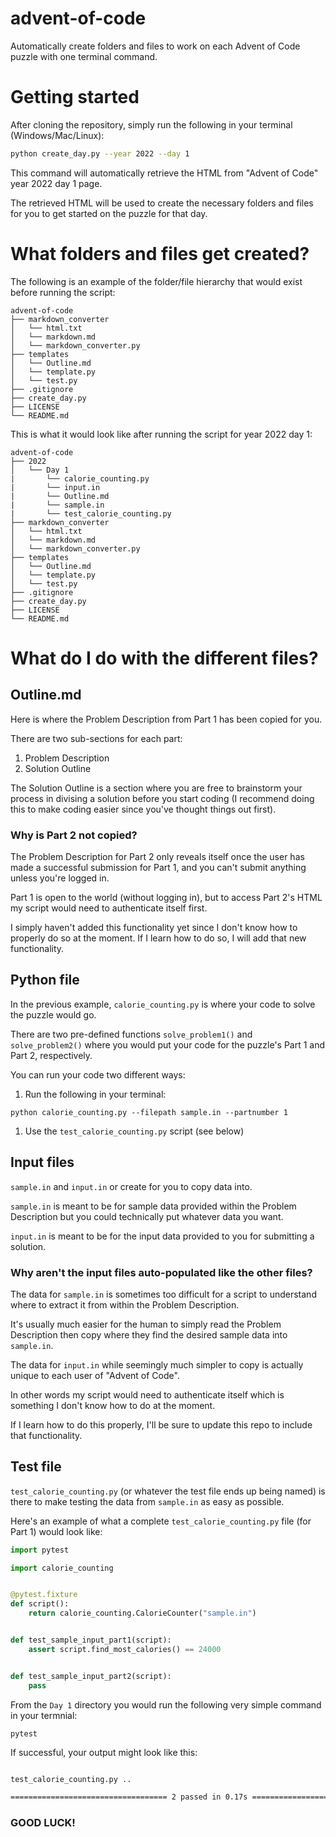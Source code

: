 # advent-of-code

Automatically create folders and files to work on each Advent of Code puzzle with one terminal command.

# Getting started

After cloning the repository, simply run the following in your terminal (Windows/Mac/Linux):

```bash
python create_day.py --year 2022 --day 1
```

This command will automatically retrieve the HTML from \"Advent of Code\" year 2022 day 1 page.

The retrieved HTML will be used to create the necessary folders and files for you to get started on the puzzle for that day.

# What folders and files get created?

The following is an example of the folder/file hierarchy that would exist before running the script:

```
advent-of-code
├── markdown_converter
│   └── html.txt
│   └── markdown.md
│   └── markdown_converter.py
├── templates
│   └── Outline.md
│   └── template.py
│   └── test.py
├── .gitignore
├── create_day.py
├── LICENSE
└── README.md
```

This is what it would look like after running the script for year 2022 day 1:

```
advent-of-code
├── 2022
│   └── Day 1
|       └── calorie_counting.py
|       └── input.in
|       └── Outline.md
|       └── sample.in
|       └── test_calorie_counting.py
├── markdown_converter
│   └── html.txt
│   └── markdown.md
│   └── markdown_converter.py
├── templates
│   └── Outline.md
│   └── template.py
│   └── test.py
├── .gitignore
├── create_day.py
├── LICENSE
└── README.md
```

# What do I do with the different files?

## Outline.md

Here is where the Problem Description from Part 1 has been copied for you.

There are two sub-sections for each part:

1. Problem Description
1. Solution Outline

The Solution Outline is a section where you are free to brainstorm your process in divising a solution before you start coding (I recommend doing this to make coding easier since you've thought things out first).

### Why is Part 2 not copied?

The Problem Description for Part 2 only reveals itself once the user has made a successful submission for Part 1, and you can't submit anything unless you're logged in.

Part 1 is open to the world (without logging in), but to access Part 2's HTML my script would need to authenticate itself first.

I simply haven't added this functionality yet since I don't know how to properly do so at the moment.
If I learn how to do so, I will add that new functionality.

## Python file

In the previous example, `calorie_counting.py` is where your code to solve the puzzle would go.

There are two pre-defined functions `solve_problem1()` and `solve_problem2()` where you would put your code for the puzzle's Part 1 and Part 2, respectively.

You can run your code two different ways:

1. Run the following in your terminal:

  `python calorie_counting.py --filepath sample.in --partnumber 1`

1. Use the `test_calorie_counting.py` script (see below)

## Input files

`sample.in` and `input.in` or create for you to copy data into.

`sample.in` is meant to be for sample data provided within the Problem Description but you could technically put whatever data you want.

`input.in` is meant to be for the input data provided to you for submitting a solution.

### Why aren't the input files auto-populated like the other files?

The data for `sample.in` is sometimes too difficult for a script to understand where to extract it from within the Problem Description.

It's usually much easier for the human to simply read the Problem Description then copy where they find the desired sample data into `sample.in`.

The data for `input.in` while seemingly much simpler to copy is actually unique to each user of "Advent of Code".

In other words my script would need to authenticate itself which is something I don't know how to do at the moment.

If I learn how to do this properly, I'll be sure to update this repo to include that functionality.

## Test file

`test_calorie_counting.py` (or whatever the test file ends up being named) is there to make testing the data from `sample.in` as easy as possible.

Here's an example of what a complete `test_calorie_counting.py` file (for Part 1) would look like:

```python
import pytest

import calorie_counting


@pytest.fixture
def script():
    return calorie_counting.CalorieCounter("sample.in")


def test_sample_input_part1(script):
    assert script.find_most_calories() == 24000


def test_sample_input_part2(script):
    pass
```

From the `Day 1` directory you would run the following very simple command in your termnial:

`pytest`

If successful, your output might look like this:

```bash

test_calorie_counting.py ..                                                        [100%]

=================================== 2 passed in 0.17s ===================================
```

### GOOD LUCK!
